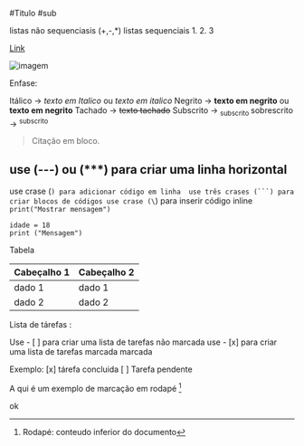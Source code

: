 #Titulo
#sub

listas não sequenciasis
(+,-,*)
listas sequenciais 
1.
2.
3









[Link](https://github.com/BrunoHWM/UC10_Documento/edit/main/README.md)

![imagem](url)

Enfase:

Itálico -> *texto em Italico* ou _texto em italico_
Negrito -> **texto em negrito** ou __texto em negrito__
Tachado -> ~~texto tachado~~
Subscrito -> <sub> subscrito </sub>
sobrescrito -> <sup> subscrito </sup>


> Citação em bloco.


use (---) ou (***)
para criar uma linha horizontal 
---



use crase (`) para adicionar código em linha 
use três crases (```) para criar blocos de códigos
use crase (\`) para inserir código inline
`print("Mostrar mensagem")`

```
idade = 18
print ("Mensagem")

```



Tabela

| Cabeçalho 1 | Cabeçalho 2 |
|------------ |------------ |
| dado 1      | dado 1      |
| dado 2      | dado 2      |


Lista de tárefas :

Use - [ ] para criar uma lista de tarefas não marcada 
use - [x] para criar uma lista de tarefas marcada marcada 

Exemplo:
[x] tárefa concluida
[ ]  Tarefa pendente

A qui é um exemplo de marcação em rodapé [^1]
[^1]: Rodapé: conteudo inferior do documento


ok











